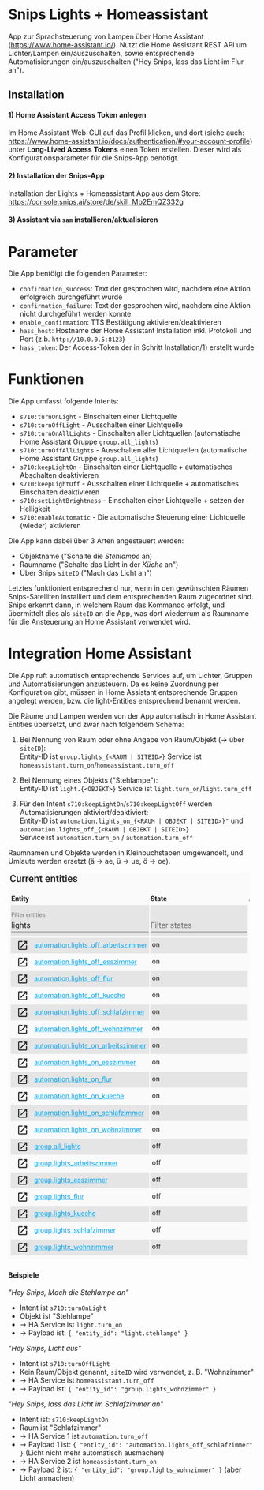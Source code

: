 # Snips Lights + Homeassistant

App zur Sprachsteuerung von Lampen über Home Assistant (https://www.home-assistant.io/). Nutzt die Home Assistant REST API um Lichter/Lampen ein/auszuschalten, sowie entsprechende Automatisierungen ein/auszuschalten ("Hey Snips, lass das Licht im Flur an"). 

## Installation

#### 1) Home Assistant Access Token anlegen

Im Home Assistant Web-GUI auf das Profil klicken, und dort (siehe auch: https://www.home-assistant.io/docs/authentication/#your-account-profile) unter **Long-Lived Access Tokens** einen Token erstellen. Dieser wird als Konfigurationsparameter für die Snips-App benötigt.

#### 2) Installation der Snips-App

Installation der Lights + Homeassistant App aus dem Store: https://console.snips.ai/store/de/skill_Mb2EmQZ332g

#### 3) Assistant via `sam` installieren/aktualisieren

# Parameter

Die App bentöigt die folgenden Parameter:

- `confirmation_success`: Text der gesprochen wird, nachdem eine Aktion erfolgreich durchgeführt wurde
- `confirmation_failure`: Text der gesprochen wird, nachdem eine Aktion nicht durchgeführt werden konnte
- `enable_confirmation`: TTS Bestätigung aktivieren/deaktivieren
- `hass_host`: Hostname der Home Assistant Installation inkl. Protokoll und Port (z.b. `http://10.0.0.5:8123`)
- `hass_token`: Der Access-Token der in Schritt Installation/1) erstellt wurde

# Funktionen

Die App umfasst folgende Intents:

- `s710:turnOnLight` - Einschalten einer Lichtquelle
- `s710:turnOffLight` - Ausschalten einer Lichtquelle
- `s710:turnOnAllLights` - Einschalten aller Lichtquellen (automatische Home Assistant Gruppe `group.all_lights`) 
- `s710:turnOffAllLights` - Ausschalten aller Lichtquellen (automatische Home Assistant Gruppe `group.all_lights`)
- `s710:keepLightOn` - Einschalten einer Lichtquelle + automatisches Abschalten deaktivieren
- `s710:keepLightOff` - Ausschalten einer Lichtquelle + automatisches Einschalten deaktivieren
- `s710:setLightBrightness` - Einschalten einer Lichtquelle + setzen der Helligkeit
- `s710:enableAutomatic` - Die automatische Steuerung einer Lichtquelle (wieder) aktivieren

Die App kann dabei über 3 Arten angesteuert werden:

- Objektname ("Schalte die *Stehlampe* an)
- Raumname ("Schalte das Licht in der *Küche* an")
- Über Snips `siteID` ("Mach das Licht an")

Letztes funktioniert entsprechend nur, wenn in den gewünschten Räumen Snips-Satelliten installiert und dem entsprechenden Raum zugeordnet sind. Snips erkennt dann, in welchem Raum das Kommando erfolgt, und übermittelt dies als `siteID` an die App, was dort wiederrum als Raumname für die Ansteuerung an Home Assistant verwendet wird.

# Integration Home Assistant

Die App ruft automatisch entsprechende Services auf, um Lichter, Gruppen und Automatisierungen anzusteuern. Da es keine Zuordnung per Konfiguration gibt, müssen in Home Assistant entsprechende Gruppen angelegt werden, bzw. die light-Entities entsprechend benannt werden.

Die Räume und Lampen werden von der App automatisch in Home Assistant Entities übersetzt, und zwar nach folgendem Schema:

1) Bei Nennung von Raum oder ohne Angabe von Raum/Objekt (-> über `siteID`):    
   Entity-ID ist `group.lights_{<RAUM | SITEID>}`
   Service ist `homeassistant.turn_on`/`homeassistant.turn_off`

2) Bei Nennung eines Objekts ("Stehlampe"):    
   Entity-ID ist `light.{<OBJEKT>}`
   Service ist `light.turn_on`/`light.turn_off`
   
3) Für den Intent `s710:keepLightOn`/`s710:keepLightOff` werden Automatisierungen aktiviert/deaktiviert:    
   Entity-ID ist `automation.lights_on_{<RAUM | OBJEKT | SITEID>}"`
   und    
   `automation.lights_off_{<RAUM | OBJEKT | SITEID>}`    
   Service ist `automation.turn_on` / `automation.turn_off`
   
Raumnamen und Objekte werden in Kleinbuchstaben umgewandelt, und Umlaute werden ersetzt (ä -> ae, ü -> ue, ö -> oe).

<img src="example.png" width="490" height="785" />

#### Beispiele

*"Hey Snips, Mach die Stehlampe an"*    
- Intent ist `s710:turnOnLight`
- Objekt ist "Stehlampe"
- -> HA Service ist `light.turn_on`
- -> Payload ist: `{ "entity_id": "light.stehlampe" }` 

*"Hey Snips, Licht aus"*    
- Intent ist `s710:turnOffLight`
- Kein Raum/Objekt genannt, `siteID` wird verwendet, z. B. "Wohnzimmer"
- -> HA Service ist `homeassistant.turn_off`
- -> Payload ist: `{ "entity_id": "group.lights_wohnzimmer" }`

*"Hey Snips, lass das Licht im Schlafzimmer an"*    
- Intent ist: `s710:keepLightOn`
- Raum ist "Schlafzimmer"
- -> HA Service 1 ist `automation.turn_off`
- -> Payload 1 ist: `{ "entity_id": "automation.lights_off_schlafzimmer" }` (Licht nicht mehr automatisch ausmachen)
- -> HA Service 2 ist `homeassistant.turn_on`
- -> Payload 2 ist: `{ "entity_id": "group.lights_wohnzimmer" }` (aber Licht anmachen)
